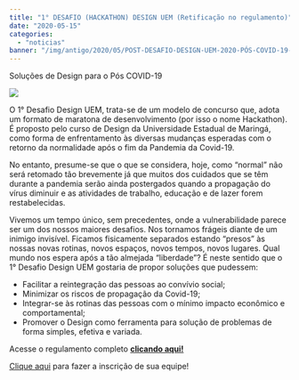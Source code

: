 ```yaml
---
title: "1° DESAFIO (HACKATHON) DESIGN UEM (Retificação no regulamento)"
date: "2020-05-15"
categories: 
  - "noticias"
banner: "/img/antigo/2020/05/POST-DESAFIO-DESIGN-UEM-2020-PÓS-COVID-19-a-NOVAS-DATAS.jpg"
---
```


Soluções de Design para o Pós COVID-19

<!--more-->

![](/img/antigo/2020/05/POST-DESAFIO-DESIGN-UEM-2020-PÓS-COVID-19-a-NOVAS-DATAS.jpg)

O 1° Desafio Design UEM, trata-se de um modelo de concurso que, adota um formato de maratona de desenvolvimento (por isso o nome Hackathon). É proposto pelo curso de Design da Universidade Estadual de Maringá, como forma de enfrentamento às diversas mudanças esperadas com o retorno da normalidade após o fim da Pandemia da Covid-19.

No entanto, presume-se que o que se considera, hoje, como “normal” não será retomado tão brevemente já que muitos dos cuidados que se têm durante a pandemia serão ainda postergados quando a propagação do vírus diminuir e as atividades de trabalho, educação e de lazer forem restabelecidas.

Vivemos um tempo único, sem precedentes, onde a vulnerabilidade parece ser um dos nossos maiores desafios. Nos tornamos frágeis diante de um inimigo invisível. Ficamos fisicamente separados estando “presos” às nossas novas rotinas, novos espaços, novos tempos, novos lugares. Qual mundo nos espera após a tão almejada “liberdade”? É neste sentido que o 1° Desafio Design UEM gostaria de propor soluções que pudessem:

- Facilitar a reintegração das pessoas ao convívio social;
- Minimizar os riscos de propagação da Covid-19;
- Integrar-se às rotinas das pessoas com o mínimo impacto econômico e comportamental;
- Promover o Design como ferramenta para solução de problemas de forma simples, efetiva e variada.

Acesse o regulamento completo **[clicando aqui!](/img/antigo/2020/05/REGULAMENTO_prorrogação_Desafio_Hackaton_Design-UEM.pdf)**

[Clique aqui](https://forms.gle/1zYvgDD8zj44vsRQA) para fazer a inscrição de sua equipe!
